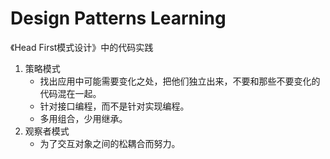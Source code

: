 Design Patterns Learning
===

《Head First模式设计》中的代码实践

1. 策略模式
    - 找出应用中可能需要变化之处，把他们独立出来，不要和那些不要变化的代码混在一起。
    - 针对接口编程，而不是针对实现编程。
    - 多用组合，少用继承。
2. 观察者模式
    - 为了交互对象之间的松耦合而努力。